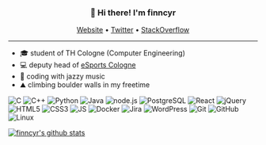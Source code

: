 <h3 align="center">👋 Hi there! I'm finncyr</h3>
<p align="center">
  <a href="https://finncyr.wtf">Website</a> •
  <a href="https://twitter.com/undercoverfinn">Twitter</a> • 
  <a href="https://stackoverflow.com/story/finncyr">StackOverflow</a>
</p>

----

- 🎓 student of TH Cologne (Computer Engineering)
- 💻 deputy head of [eSports Cologne](https://esport.cologne)
- 🎷 coding with jazzy music
- ⛰️ climbing boulder walls in my freetime

![C](https://img.shields.io/badge/-C-00599C?style=flat-square&logo=c)
![C++](https://img.shields.io/badge/-C++-00599C?style=flat-square&logo=c)
![Python](https://img.shields.io/badge/-Python-black?style=flat-square&logo=Python)
![Java](https://img.shields.io/badge/-java-E34A86?style=flat-square&logo=java)
![node.js](https://img.shields.io/badge/-node.js-black?style=flat-square&logo=node.js)
![PostgreSQL](https://img.shields.io/badge/-PostgreSQL-336791?style=flat-square&logo=postgresql)
![React](https://img.shields.io/badge/-React-informational?logo=react&style=flat-square)
![jQuery](https://img.shields.io/badge/-jQuery-0769AF?logo=jquery&style=flat-square)
![HTML5](https://img.shields.io/badge/-HTML5-E34F26?style=flat-square&logo=html5&logoColor=white)
![CSS3](https://img.shields.io/badge/-CSS3-1572B6?style=flat-square&logo=css3)
![JS](https://img.shields.io/badge/-JavaScript-black?style=flat-square&logo=JavaScript)
![Docker](https://img.shields.io/badge/-Docker-black?style=flat-square&logo=docker)
![Jira](https://img.shields.io/badge/-Jira-darkblue?style=flat-square&logo=jira)
![WordPress](https://img.shields.io/badge/-Wordpress-207196?logo=wordpress&style=flat-square)
![Git](https://img.shields.io/badge/-Git-black?style=flat-square&logo=git)
![GitHub](https://img.shields.io/badge/-GitHub-181717?style=flat-square&logo=github)
![Linux](https://img.shields.io/badge/-Linux-323232?logo=linux&style=flat-square)

[![finncyr's github stats](https://github-readme-stats.vercel.app/api?username=finncyr&count_private=true)](https://github.com/anuraghazra/github-readme-stats)
